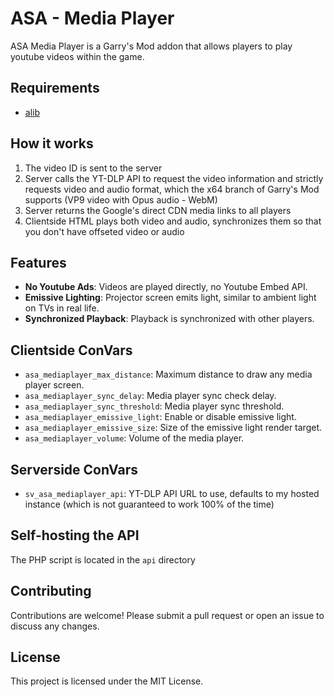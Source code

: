 # ASA - Media Player
ASA Media Player is a Garry's Mod addon that allows players to play youtube videos within the game.

## Requirements
- [alib](https://github.com/archicz/alib)

## How it works
1. The video ID is sent to the server
2. Server calls the YT-DLP API to request the video information and strictly requests video and audio format, which the x64 branch of Garry's Mod supports (VP9 video with Opus audio - WebM)
3. Server returns the Google's direct CDN media links to all players
4. Clientside HTML plays both video and audio, synchronizes them so that you don't have offseted video or audio

## Features
- **No Youtube Ads**: Videos are played directly, no Youtube Embed API.
- **Emissive Lighting**: Projector screen emits light, similar to ambient light on TVs in real life.
- **Synchronized Playback**: Playback is synchronized with other players.

## Clientside ConVars
- `asa_mediaplayer_max_distance`: Maximum distance to draw any media player screen.
- `asa_mediaplayer_sync_delay`: Media player sync check delay.
- `asa_mediaplayer_sync_threshold`: Media player sync threshold.
- `asa_mediaplayer_emissive_light`: Enable or disable emissive light.
- `asa_mediaplayer_emissive_size`: Size of the emissive light render target.
- `asa_mediaplayer_volume`: Volume of the media player.

## Serverside ConVars
- `sv_asa_mediaplayer_api`: YT-DLP API URL to use, defaults to my hosted instance (which is not guaranteed to work 100% of the time)

## Self-hosting the API
The PHP script is located in the `api` directory

## Contributing
Contributions are welcome! Please submit a pull request or open an issue to discuss any changes.

## License
This project is licensed under the MIT License.
